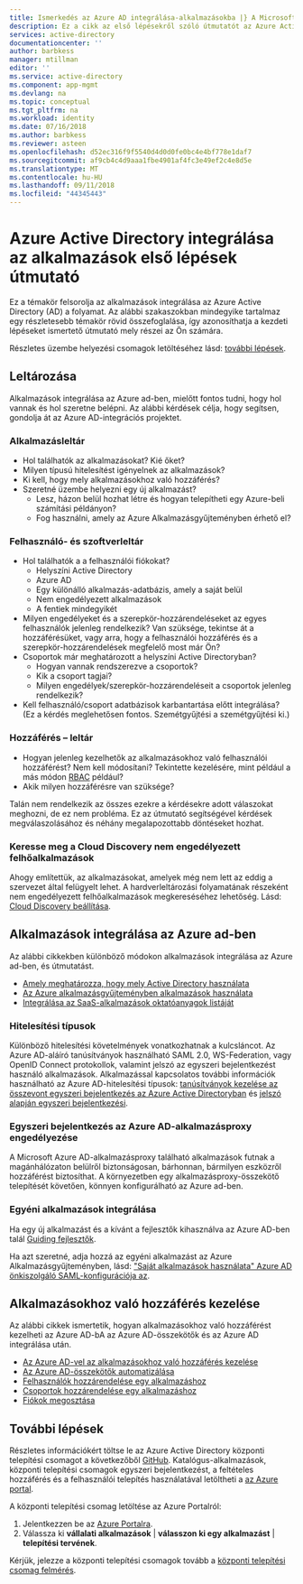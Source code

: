 ```yaml
---
title: Ismerkedés az Azure AD integrálása-alkalmazásokba |} A Microsoft Docs
description: Ez a cikk az első lépésekről szóló útmutatót az Azure Active Directory (AD) integrálása a helyszíni alkalmazások és a felhőalapú alkalmazások.
services: active-directory
documentationcenter: ''
author: barbkess
manager: mtillman
editor: ''
ms.service: active-directory
ms.component: app-mgmt
ms.devlang: na
ms.topic: conceptual
ms.tgt_pltfrm: na
ms.workload: identity
ms.date: 07/16/2018
ms.author: barbkess
ms.reviewer: asteen
ms.openlocfilehash: d52ec316f9f5540d4d0d0fe0bc4e4bf778e1daf7
ms.sourcegitcommit: af9cb4c4d9aaa1fbe4901af4fc3e49ef2c4e8d5e
ms.translationtype: MT
ms.contentlocale: hu-HU
ms.lasthandoff: 09/11/2018
ms.locfileid: "44345443"
---
```

# <a name="integrating-azure-active-directory-with-applications-getting-started-guide"></a>Azure Active Directory integrálása az alkalmazások első lépések útmutató

Ez a témakör felsorolja az alkalmazások integrálása az Azure Active Directory (AD) a folyamat. Az alábbi szakaszokban mindegyike tartalmaz egy részletesebb témakör rövid összefoglalása, így azonosíthatja a kezdeti lépéseket ismertető útmutató mely részei az Ön számára.

Részletes üzembe helyezési csomagok letöltéséhez lásd: [további lépések](#next-steps).

## <a name="take-inventory"></a>Leltározása
Alkalmazások integrálása az Azure ad-ben, mielőtt fontos tudni, hogy hol vannak és hol szeretne belépni.  Az alábbi kérdések célja, hogy segítsen, gondolja át az Azure AD-integrációs projektet.

### <a name="application-inventory"></a>Alkalmazásleltár
* Hol találhatók az alkalmazásokat? Kié őket?
* Milyen típusú hitelesítést igényelnek az alkalmazások?
* Ki kell, hogy mely alkalmazásokhoz való hozzáférés?
* Szeretné üzembe helyezni egy új alkalmazást?
  * Lesz, házon belül hozhat létre és hogyan telepítheti egy Azure-beli számítási példányon?
  * Fog használni, amely az Azure Alkalmazásgyűjteményben érhető el?

### <a name="user-and-group-inventory"></a>Felhasználó- és szoftverleltár
* Hol találhatók a a felhasználói fiókokat?
  * Helyszíni Active Directory
  * Azure AD
  * Egy különálló alkalmazás-adatbázis, amely a saját belül
  * Nem engedélyezett alkalmazások
  * A fentiek mindegyikét
* Milyen engedélyeket és a szerepkör-hozzárendeléseket az egyes felhasználók jelenleg rendelkezik? Van szüksége, tekintse át a hozzáférésüket, vagy arra, hogy a felhasználói hozzáférés és a szerepkör-hozzárendelések megfelelő most már Ön?
* Csoportok már meghatározott a helyszíni Active Directoryban?
  * Hogyan vannak rendszerezve a csoportok?
  * Kik a csoport tagjai?
  * Milyen engedélyek/szerepkör-hozzárendeléseit a csoportok jelenleg rendelkezik?
* Kell felhasználó/csoport adatbázisok karbantartása előtt integrálása?  (Ez a kérdés meglehetősen fontos. Szemétgyűjtési a szemétgyűjtési ki.)

### <a name="access-management-inventory"></a>Hozzáférés – leltár
* Hogyan jelenleg kezelhetők az alkalmazásokhoz való felhasználói hozzáférést? Nem kell módosítani?  Tekintette kezelésére, mint például a más módon [RBAC](../../role-based-access-control/role-assignments-portal.md) például?
* Akik milyen hozzáférésre van szüksége?

Talán nem rendelkezik az összes ezekre a kérdésekre adott válaszokat meghozni, de ez nem probléma.  Ez az útmutató segítségével kérdések megválaszolásához és néhány megalapozottabb döntéseket hozhat.

### <a name="find-unsanctioned-cloud-applications-with-cloud-discovery"></a>Keresse meg a Cloud Discovery nem engedélyezett felhőalkalmazások

Ahogy említettük, az alkalmazásokat, amelyek még nem lett az eddig a szervezet által felügyelt lehet.  A hardverleltározási folyamatának részeként nem engedélyezett felhőalkalmazások megkereséséhez lehetőség. Lásd: [Cloud Discovery beállítása](/cloud-app-security/set-up-cloud-discovery).

## <a name="integrating-applications-with-azure-ad"></a>Alkalmazások integrálása az Azure ad-ben
Az alábbi cikkekben különböző módokon alkalmazások integrálása az Azure ad-ben, és útmutatást.

* [Amely meghatározza, hogy mely Active Directory használata](../fundamentals/active-directory-administer.md)
* [Az Azure alkalmazásgyűjteményben alkalmazások használata](what-is-single-sign-on.md)
* [Integrálása az SaaS-alkalmazások oktatóanyagok listáját](../active-directory-saas-tutorial-list.md)

### <a name="authentication-types"></a>Hitelesítési típusok
Különböző hitelesítési követelmények vonatkozhatnak a kulcsláncot. Az Azure AD-aláíró tanúsítványok használható SAML 2.0, WS-Federation, vagy OpenID Connect protokollok, valamint jelszó az egyszeri bejelentkezést használó alkalmazások. Alkalmazással kapcsolatos további információk használható az Azure AD-hitelesítési típusok: [tanúsítványok kezelése az összevont egyszeri bejelentkezés az Azure Active Directoryban](manage-certificates-for-federated-single-sign-on.md) és [jelszó alapján egyszeri bejelentkezési](what-is-single-sign-on.md).

### <a name="enabling-sso-with-azure-ad-app-proxy"></a>Egyszeri bejelentkezés az Azure AD-alkalmazásproxy engedélyezése
A Microsoft Azure AD-alkalmazásproxy található alkalmazások futnak a magánhálózaton belülről biztonságosan, bárhonnan, bármilyen eszközről hozzáférést biztosíthat. A környezetben egy alkalmazásproxy-összekötő telepítését követően, könnyen konfigurálható az Azure ad-ben.

### <a name="integrating-custom-applications"></a>Egyéni alkalmazások integrálása
Ha egy új alkalmazást és a kívánt a fejlesztők kihasználva az Azure AD-ben talál [Guiding fejlesztők](../active-directory-applications-guiding-developers-for-lob-applications.md).

Ha azt szeretné, adja hozzá az egyéni alkalmazást az Azure Alkalmazásgyűjteményben, lásd: ["Saját alkalmazások használata" Azure AD önkiszolgáló SAML-konfigurációja az](https://cloudblogs.microsoft.com/enterprisemobility/2015/06/17/bring-your-own-app-with-azure-ad-self-service-saml-configuration-now-in-preview/).

## <a name="managing-access-to-applications"></a>Alkalmazásokhoz való hozzáférés kezelése
Az alábbi cikkek ismertetik, hogyan alkalmazásokhoz való hozzáférést kezelheti az Azure AD-bA az Azure AD-összekötők és az Azure AD integrálása után.

* [Az Azure AD-vel az alkalmazásokhoz való hozzáférés kezelése](what-is-access-management.md)
* [Az Azure AD-összekötők automatizálása](user-provisioning.md)
* [Felhasználók hozzárendelése egy alkalmazáshoz](../active-directory-applications-guiding-developers-assigning-users.md)
* [Csoportok hozzárendelése egy alkalmazáshoz](../active-directory-applications-guiding-developers-assigning-groups.md)
* [Fiókok megosztása](../active-directory-sharing-accounts.md)

## <a name="next-steps"></a>További lépések
Részletes információkért töltse le az Azure Active Directory központi telepítési csomagot a következőből [GitHub](https://aka.ms/deploymentplans). Katalógus-alkalmazások, központi telepítési csomagok egyszeri bejelentkezést, a feltételes hozzáférés és a felhasználói telepítés használatával letöltheti a [az Azure portal](https://portal.azure.com). 

A központi telepítési csomag letöltése az Azure Portalról:

1. Jelentkezzen be az [Azure Portalra](https://portal.azure.com).
2. Válassza ki **vállalati alkalmazások** | **válasszon ki egy alkalmazást** | **telepítési tervének**.

Kérjük, jelezze a központi telepítési csomagok tovább a [központi telepítési csomag felmérés](https://aka.ms/DeploymentPlanFeedback).
